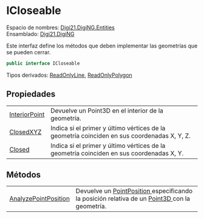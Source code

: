# ICloseable

Espacio de nombres: [Digi21.DigiNG.Entities](../../)  
Ensamblado: [Digi21.DigiNG](../../../)

Este interfaz define los métodos que deben implementar las geometrías que se pueden cerrar.

```csharp
public interface ICloseable
```

Tipos derivados: [ReadOnlyLine](../../clases/readonlyline/), [ReadOnlyPolygon](../../clases/readonlypolygon/)

## Propiedades

|  |  |
| :--- | :--- |
| [InteriorPoint](propiedades/interiorpoint.md) | Devuelve un Point3D en el interior de la geometría. |
| [ClosedXYZ](propiedades/closedxyz.md) | Indica si el primer y último vértices de la geometría coinciden en sus coordenadas X, Y, Z. |
| [Closed](propiedades/closed.md) | Indica si el primer y último vértices de la geometría coinciden en sus coordenadas X, Y. |

## Métodos

|  |  |
| :--- | :--- |
| [AnalyzePointPosition](metodos/analyzepointposition.md) | Devuelve un [PointPosition ](../../enumeraciones/pointposition.md)especificando la posición relativa de un [Point3D ](../../../digi21.math/clases/point3d.md)con la geometría. |

